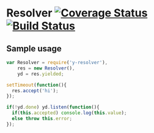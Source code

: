 # Resolver [![Coverage Status][cover-img]][cover-url] [![Build Status][travis-img]][travis-url]

## Sample usage

```javascript
var Resolver = require('y-resolver'),
    res = new Resolver(),
    yd = res.yielded;

setTimeout(function(){
  res.accept('hi');
});

if(!yd.done) yd.listen(function(){
  if(this.accepted) console.log(this.value);
  else throw this.error;
});

```

[travis-img]: https://travis-ci.org/manvalls/y-resolver.svg?branch=master
[travis-url]: https://travis-ci.org/manvalls/y-resolver
[cover-img]: https://coveralls.io/repos/manvalls/y-resolver/badge.svg?branch=master&service=github
[cover-url]: https://coveralls.io/github/manvalls/y-resolver?branch=master

